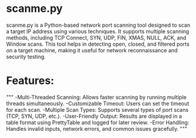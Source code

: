 <h1>scanme.py</h1>

scanme.py is a Python-based network port scanning tool designed to scan a target IP address using various techniques. It supports multiple scanning methods, including TCP Connect, SYN, UDP, FIN, XMAS, NULL, ACK, and Window scans. This tool helps in detecting open, closed, and filtered ports on a target machine, making it useful for network reconnaissance and security testing.

<h1>Features:</h1>
"""
  -Multi-Threaded Scanning: Allows faster scanning by running multiple threads simultaneously.
  -Customizable Timeout: Users can set the timeout for each scan.
  -Multiple Scan Types: Supports several types of port scans (TCP, SYN, UDP, etc.).
  -User-Friendly Output: Results are displayed in a table format using PrettyTable and logged for later review.
  -Error Handling: Handles invalid inputs, network errors, and common issues gracefully.
"""
